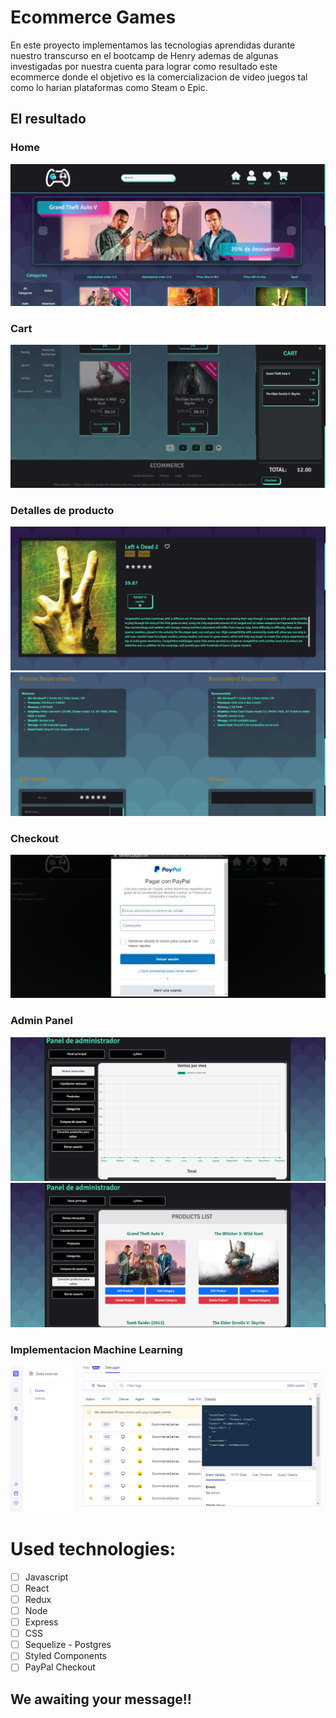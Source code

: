 # Ecommerce Games

En este proyecto implementamos las tecnologias aprendidas durante nuestro transcurso en el bootcamp de Henry ademas de algunas investigadas por nuestra cuenta para lograr como resultado este ecommerce donde el objetivo es la comercializacion de video juegos tal como lo harian plataformas como Steam o Epic.

## El resultado

### Home
<img src="E-GammesPNG/1.png"/>

### Cart
<img src="E-GammesPNG/2.png" />

### Detalles de producto
<img src="E-GammesPNG/3.png" />

<img src="E-GammesPNG/4.png" />

### Checkout
<img src="E-GammesPNG/5.png" />

### Admin Panel
<img src="E-GammesPNG/6.png" />

<img src="E-GammesPNG/7.png" />

### Implementacion Machine Learning
<img src="E-GammesPNG/8.png" />

# Used technologies:
   - [ ] Javascript
   - [ ] React
   - [ ] Redux
   - [ ] Node
   - [ ] Express
   - [ ] CSS
   - [ ] Sequelize - Postgres
   - [ ] Styled Components
   - [ ] PayPal Checkout

## We awaiting your message!!
